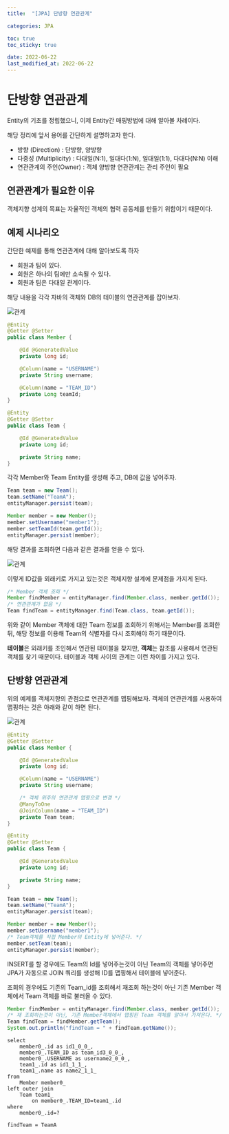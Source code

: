 ```yaml
---
title:  "[JPA] 단방향 연관관계"

categories: JPA

toc: true
toc_sticky: true

date: 2022-06-22
last_modified_at: 2022-06-22
---
```


# 단방향 연관관계

Entity의 기초를 정립했으니, 이제 Entity간 매핑방법에 대해 알아볼 차례이다.

해당 정리에 앞서 용어를 간단하게 설명하고자 한다.

- 방향 (Direction) : 단방향, 양방향
- 다중성 (Multiplicity) : 다대일(N:1), 일대다(1:N), 일대일(1:1), 다대다(N:N) 이해
- 연관관계의 주인(Owner) : 객체 양방향 연관관계는 관리 주인이 필요

## 연관관계가 필요한 이유

객체지향 성계의 목표는 자율적인 객체의 협력 공동체를 만들기 위함이기 때문이다.

## 예제 시나리오

간단한 예제를 통해 연관관계에 대해 알아보도록 하자

- 회원과 팀이 있다.
- 회원은 하나의 팀에만 소속될 수 있다.
- 회원과 팀은 다대일 관계이다.

해당 내용을 각각 자바의 객체와 DB의 테이블의 연관관계를 잡아보자.

![관계]({{site.url}}/assets/image/2022-06-22/jpa001.png)

```java
@Entity
@Getter @Setter
public class Member {

    @Id @GeneratedValue
    private long id;

    @Column(name = "USERNAME")
    private String username;

    @Column(name = "TEAM_ID")
    private Long teamId;
}

@Entity
@Getter @Setter
public class Team {

    @Id @GeneratedValue
    private Long id;

    private String name;
}
```

각각 Member와 Team Entity를 생성해 주고, DB에 값을 넣어주자. 

```java
Team team = new Team();
team.setName("TeamA");
entityManager.persist(team);

Member member = new Member();
member.setUsername("member1");
member.setTeamId(team.getId());
entityManager.persist(member);
```

해당 결과를 조회하면 다음과 같은 결과를 얻을 수 있다.

![관계]({{site.url}}/assets/image/2022-06-22/jpa002.png)

이렇게 ID값을 외래키로 가지고 있는것은 객체지향 설계에 문제점을 가지게 된다.

```java
/* Member 객체 조회 */
Member findMember = entityManager.find(Member.class, member.getId());
/* 연관관계가 없음 */
Team findTeam = entityManager.find(Team.class, team.getId());
```

위와 같이 Member 객체에 대한 Team 정보를 조회하기 위해서는 Member를 조회한 뒤, 해당 정보를 이용해 Team의 식별자를 다시 조회해야 하기 때문이다.

**테이블**은 외래키를 조인해서 연관된 테이블을 찾지만, **객체**는 참조를 사용해서 연관된 객체를 찾기 때문이다. 테이블과 객체 사이의 관계는 이런 차이를 가지고 있다.

## 단방향 연관관계

위의 예제를 객체지향의 관점으로 연관관계를 맵핑해보자. 객체의 연관관계를 사용하여 맵핑하는 것은 아래와 같이 하면 된다.

![관계]({{site.url}}/assets/image/2022-06-22/jpa002.png)

```java
@Entity
@Getter @Setter
public class Member {

    @Id @GeneratedValue
    private long id;

    @Column(name = "USERNAME")
    private String username;

    /* 객체 위주의 연관관계 맵핑으로 변경 */
    @ManyToOne
    @JoinColumn(name = "TEAM_ID")
    private Team team;
}

@Entity
@Getter @Setter
public class Team {

    @Id @GeneratedValue
    private Long id;

    private String name;
}
```

```java
Team team = new Team();
team.setName("TeamA");
entityManager.persist(team);

Member member = new Member();
member.setUsername("member1");
/* Team객체를 직접 Member의 Entity에 넣어준다. */
member.setTeam(team);
entityManager.persist(member);
```

INSERT를 할 경우에도 Team의 Id를 넣어주는것이 아닌 Team의 객체를 넣어주면 JPA가 자동으로 JOIN 쿼리를 생성해 ID를 맵핑해서 테이블에 넣어준다.

조회의 경우에도 기존의 Team_id를 조회해서 재조회 하는것이 아닌 기존 Member 객체에서 Team 객체를 바로 불러올 수 있다.

```java
Member findMember = entityManager.find(Member.class, member.getId());
/* 재 조회하는것이 아닌, 기존 Member객체에서 맵핑된 Team 객체를 알아서 가져온다. */
Team findTeam = findMember.getTeam();
System.out.println("findTeam = " + findTeam.getName());
```

```shell
select
    member0_.id as id1_0_0_,
    member0_.TEAM_ID as team_id3_0_0_,
    member0_.USERNAME as username2_0_0_,
    team1_.id as id1_1_1_,
    team1_.name as name2_1_1_ 
from
    Member member0_ 
left outer join
    Team team1_ 
        on member0_.TEAM_ID=team1_.id 
where
    member0_.id=?

findTeam = TeamA
```

